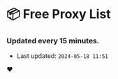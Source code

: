 # :package: Free Proxy List
### Updated every 15 minutes.

- Last updated: `2024-05-18 11:51`

:heart:
